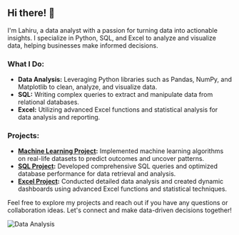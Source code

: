 ## Hi there! 👋

I'm Lahiru, a data analyst with a passion for turning data into actionable insights. I specialize in Python, SQL, and Excel to analyze and visualize data, helping businesses make informed decisions. 

### What I Do:
- **Data Analysis:** Leveraging Python libraries such as Pandas, NumPy, and Matplotlib to clean, analyze, and visualize data.
- **SQL:** Writing complex queries to extract and manipulate data from relational databases.
- **Excel:** Utilizing advanced Excel functions and statistical analysis for data analysis and reporting.

### Projects:
- **[Machine Learning Project](https://github.com/lahiru9911/Machine-Learning-With-Python.git):** Implemented machine learning algorithms on real-life datasets to predict outcomes and uncover patterns.
- **[SQL Project](https://github.com/lahiru9911/Advanced_SQL_Project.git):** Developed comprehensive SQL queries and optimized database performance for data retrieval and analysis.
- **[Excel Project](https://github.com/lahiru9911/Adavanced_Excel.git):** Conducted detailed data analysis and created dynamic dashboards using advanced Excel functions and statistical techniques.

Feel free to explore my projects and reach out if you have any questions or collaboration ideas. Let's connect and make data-driven decisions together!

![Data Analysis]([url-to-image](https://www.freepik.com/free-vector/big-data-circular-visualization_17013723.htm#fromView=search&page=4&position=49&uuid=15d1c313-17a3-4480-9e2f-73612b016f1a))




